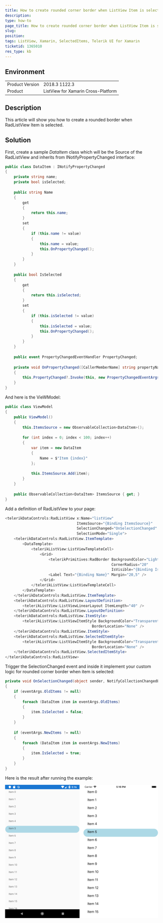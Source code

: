 ```yaml
---
title: How to create rounded corner border when ListView Item is selected
description: 
type: how-to
page_title: How to create rounded corner border when ListView Item is selected
slug: 
position: 
tags: ListView, Xamarin, SelectedItems, Telerik UI for Xamarin
ticketid: 1365010
res_type: kb
---
```


## Environment
<table>
	<tr>
		<td>Product Version</td>
		<td>2018.3 1122.3</td>
	</tr>
	<tr>
		<td>Product</td>
		<td>ListView for Xamarin Cross-Platform</td>
	</tr>
</table>


## Description

This article will show you how to create a rounded border when RadListView Item is selected.

## Solution

First, create a sample *DataItem* class which will be the Source of the RadListView and inherits from INotifyPropertyChanged interface:

```C#
public class DataItem : INotifyPropertyChanged
{
    private string name;
    private bool isSelected;

    public string Name
    {
        get
        {
            return this.name;
        }
        set
        {
            if (this.name != value)
            {
                this.name = value;
                this.OnPropertyChanged();
            }
        }
    }

    public bool IsSelected
    {
        get
        {
            return this.isSelected;
        }
        set
        {
            if (this.isSelected != value)
            {
                this.isSelected = value;
                this.OnPropertyChanged();
            }
        }
    }

    public event PropertyChangedEventHandler PropertyChanged;

    private void OnPropertyChanged([CallerMemberName] string propertyName = null)
    {
        this.PropertyChanged?.Invoke(this, new PropertyChangedEventArgs(propertyName));
    }
}
```

And here is the VieWModel:

```C#
public class ViewModel
{
    public ViewModel()
    {
        this.ItemsSource = new ObservableCollection<DataItem>();

        for (int index = 0; index < 100; index++)
        {
            var item = new DataItem
            {
                Name = $"Item {index}"
            };

            this.ItemsSource.Add(item);
        }
    }

    public ObservableCollection<DataItem> ItemsSource { get; }
}
```

Add a definition of RadListView to your page:

```C#
<telerikDataControls:RadListView x:Name="listView" 
                                 ItemsSource="{Binding ItemsSource}" 
                                 SelectionChanged="OnSelectionChanged" 
                                 SelectionMode="Single">
    <telerikDataControls:RadListView.ItemTemplate>
        <DataTemplate>
            <telerikListView:ListViewTemplateCell>
                <Grid>
                    <telerikPrimitives:RadBorder BackgroundColor="LightBlue" 
												 CornerRadius="20" 
												 IsVisible="{Binding IsSelected}" />
                    <Label Text="{Binding Name}" Margin="20,5" />
                </Grid>
            </telerikListView:ListViewTemplateCell>
        </DataTemplate>
    </telerikDataControls:RadListView.ItemTemplate>
    <telerikDataControls:RadListView.LayoutDefinition>
        <telerikListView:ListViewLinearLayout ItemLength="40" />
    </telerikDataControls:RadListView.LayoutDefinition>
    <telerikDataControls:RadListView.ItemStyle>
        <telerikListView:ListViewItemStyle BackgroundColor="Transparent"
                                        BorderLocation="None" />
    </telerikDataControls:RadListView.ItemStyle>
    <telerikDataControls:RadListView.SelectedItemStyle>
        <telerikListView:ListViewItemStyle BackgroundColor="Transparent"
                                        BorderLocation="None" />
    </telerikDataControls:RadListView.SelectedItemStyle>
</telerikDataControls:RadListView>
```

Trigger the SelectionChanged event and inside it implement your custom logic for rounded corner border when item is selected:

```C#
private void OnSelectionChanged(object sender, NotifyCollectionChangedEventArgs eventArgs)
{
    if (eventArgs.OldItems != null)
    {
        foreach (DataItem item in eventArgs.OldItems)
        {
            item.IsSelected = false;
        }
    }

    if (eventArgs.NewItems != null)
    {
        foreach (DataItem item in eventArgs.NewItems)
        {
            item.IsSelected = true;
        }
    }
}
```

Here is the result after running the example:

![RadListView rounded corner border](images/listview-counded-corner-border-selecteditems.png)
